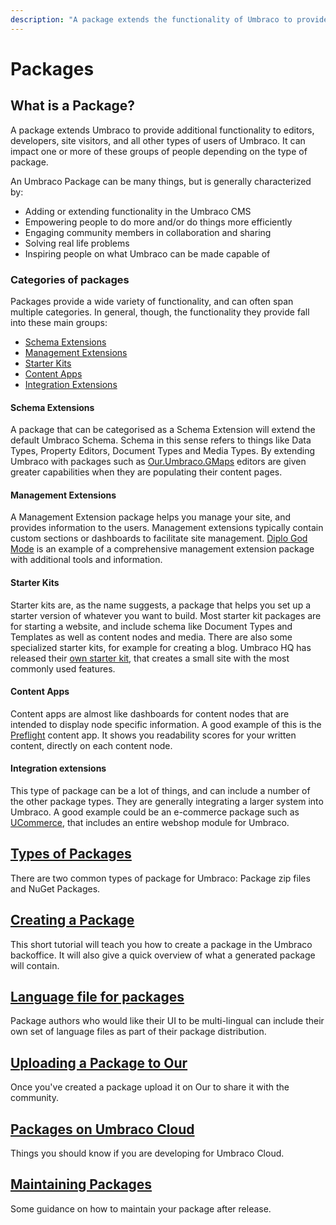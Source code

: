 ```yaml
---
description: "A package extends the functionality of Umbraco to provide additional functionality to editors, developers, site visitors, and all other types of users of Umbraco."
---
```


# Packages

## What is a Package?

A package extends Umbraco to provide additional functionality to editors, developers, site visitors, and all other types of users of Umbraco. It can impact one or more of these groups of people depending on the type of package.

An Umbraco Package can be many things, but is generally characterized by:

- Adding or extending functionality in the Umbraco CMS
- Empowering people to do more and/or do things more efficiently
- Engaging community members in collaboration and sharing
- Solving real life problems
- Inspiring people on what Umbraco can be made capable of

### Categories of packages

Packages provide a wide variety of functionality, and can often span multiple categories. In general, though, the functionality they provide fall into these main groups:

- [Schema Extensions](#schema-extensions)
- [Management Extensions](#management-extensions)
- [Starter Kits](#starter-kits)
- [Content Apps](#content-apps)
- [Integration Extensions](#integration-extensions)

#### Schema Extensions

A package that can be categorised as a Schema Extension will extend the default Umbraco Schema. Schema in this sense refers to things like Data Types, Property Editors, Document Types and Media Types. By extending Umbraco with packages such as [Our.Umbraco.GMaps](https://our.umbraco.com/packages/backoffice-extensions/ourumbracogmaps-google-maps-for-umbraco-8/) editors are given greater capabilities when they are populating their content pages.

#### Management Extensions

A Management Extension package helps you manage your site, and provides information to the users. Management extensions typically contain custom sections or dashboards to facilitate site management. [Diplo God Mode](https://our.umbraco.com/packages/developer-tools/diplo-god-mode/) is an example of a comprehensive management extension package with additional tools and information.

#### Starter Kits

Starter kits are, as the name suggests, a package that helps you set up a starter version of whatever you want to build. Most starter kit packages are for starting a website, and include schema like Document Types and Templates as well as content nodes and media. There are also some specialized starter kits, for example for creating a blog. Umbraco HQ has released their [own starter kit](https://our.umbraco.com/packages/starter-kits/the-starter-kit/), that creates a small site with the most commonly used features.

#### Content Apps

Content apps are almost like dashboards for content nodes that are intended to display node specific information. A good example of this is the [Preflight](https://our.umbraco.com/packages/backoffice-extensions/preflight-content-health-checks-for-umbraco-8/) content app. It shows you readability scores for your written content, directly on each content node.

#### Integration extensions

This type of package can be a lot of things, and can include a number of the other package types. They are generally integrating a larger system into Umbraco. A good example could be an e-commerce package such as [UCommerce](https://our.umbraco.com/packages/website-utilities/ucommerce/), that includes an entire webshop module for Umbraco.

## [Types of Packages](types-of-packages.md)

There are two common types of package for Umbraco: Package zip files and NuGet Packages.

## [Creating a Package](creating-a-package.md)

This short tutorial will teach you how to create a package in the Umbraco backoffice. It will also give a quick overview of what a generated package will contain.

## [Language file for packages](language-files-for-packages.md)

Package authors who would like their UI to be multi-lingual can include their own set of language files as part of their package distribution.

## [Uploading a Package to Our](uploading-to-our.md)

Once you've created a package upload it on Our to share it with the community.

## [Packages on Umbraco Cloud](packages-on-umbraco-cloud.md)

Things you should know if you are developing for Umbraco Cloud.

## [Maintaining Packages](maintaining-packages.md)

Some guidance on how to maintain your package after release.
